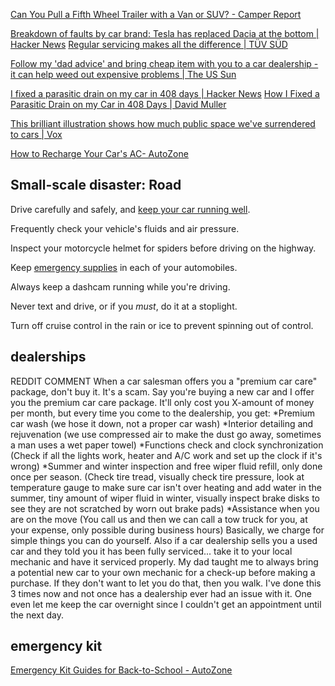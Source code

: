


[Can You Pull a Fifth Wheel Trailer with a Van or SUV? - Camper Report](https://camperreport.com/can-you-pull-a-fifth-wheel-with-a-van-or-an-suv/)

[Breakdown of faults by car brand: Tesla has replaced Dacia at the bottom | Hacker News](https://news.ycombinator.com/item?id=38760933)
[Regular servicing makes all the difference | TÜV SÜD](https://www.tuvsud.com/en/press-and-media/2023/november/regular-servicing-makes-all-the-difference)

[Follow my 'dad advice' and bring cheap item with you to a car dealership - it can help weed out expensive problems | The US Sun](https://www.the-sun.com/motors/9949265/dad-advice-cheap-item-take-to-car-dealership/)

[I fixed a parasitic drain on my car in 408 days | Hacker News](https://news.ycombinator.com/item?id=35513636)
[How I Fixed a Parasitic Drain on my Car in 408 Days | David Muller](https://davidmuller.github.io/posts/2023/04/10/how-i-fixed-a-parasitic-drain-in-408-days.html)

[This brilliant illustration shows how much public space we've surrendered to cars | Vox](https://www.vox.com/xpress/2014/11/18/7236471/cars-pedestrians-sidewalks-roads)

[How to Recharge Your Car's AC- AutoZone](https://www.autozone.com/diy/climate-control/how-to-recharge-car-ac)

## Small-scale disaster: Road

Drive carefully and safely, and [keep your car running well](https://notageni.us/autos/).

Frequently check your vehicle's fluids and air pressure.

Inspect your motorcycle helmet for spiders before driving on the highway.

Keep [emergency supplies](/disaster-checklist#auto-supplies) in each of your automobiles.

Always keep a dashcam running while you're driving.

Never text and drive, or if you *must*, do it at a stoplight.

Turn off cruise control in the rain or ice to prevent spinning out of control.

## dealerships

REDDIT COMMENT
When a car salesman offers you a "premium car care" package, don't buy it. It's a scam.
Say you're buying a new car and I offer you the premium car care package. It'll only cost you X-amount of money per month, but every time you come to the dealership, you get:
*Premium car wash (we hose it down, not a proper car wash)
*Interior detailing and rejuvenation (we use compressed air to make the dust go away, sometimes a man uses a wet paper towel)
*Functions check and clock synchronization (Check if all the lights work, heater and A/C work and set up the clock if it's wrong)
*Summer and winter inspection and free wiper fluid refill, only done once per season. (Check tire tread, visually check tire pressure, look at temperature gauge to make sure car isn't over heating and add water in the summer, tiny amount of wiper fluid in winter, visually inspect brake disks to see they are not scratched by worn out brake pads)
*Assistance when you are on the move (You call us and then we can call a tow truck for you, at your expense, only possible during business hours)
Basically, we charge for simple things you can do yourself. Also if a car dealership sells you a used car and they told you it has been fully serviced... take it to your local mechanic and have it serviced properly.
My dad taught me to always bring a potential new car to your own mechanic for a check-up before making a purchase. If they don't want to let you do that, then you walk. I've done this 3 times now and not once has a dealership ever had an issue with it. One even let me keep the car overnight since I couldn't get an appointment until the next day.

## emergency kit

[Emergency Kit Guides for Back-to-School - AutoZone](https://www.autozone.com/diy/safety/emergency-kit-guides-for-back-to-school)